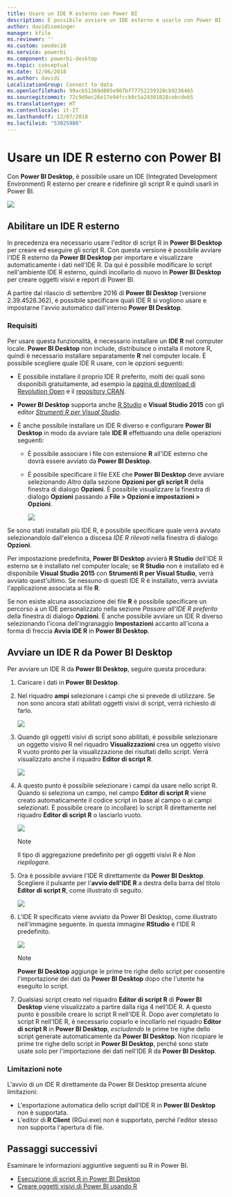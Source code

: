 ```yaml
---
title: Usare un IDE R esterno con Power BI
description: È possibile avviare un IDE esterno e usarlo con Power BI
author: davidiseminger
manager: kfile
ms.reviewer: ''
ms.custom: seodec18
ms.service: powerbi
ms.component: powerbi-desktop
ms.topic: conceptual
ms.date: 12/06/2018
ms.author: davidi
LocalizationGroup: Connect to data
ms.openlocfilehash: 99acb51369d805e907bf77752239320cb9236465
ms.sourcegitcommit: 72c9d9ec26e17e94fccb9c5a24301028cebcdeb5
ms.translationtype: HT
ms.contentlocale: it-IT
ms.lasthandoff: 12/07/2018
ms.locfileid: "53025986"
---
```

# <a name="use-an-external-r-ide-with-power-bi"></a>Usare un IDE R esterno con Power BI
Con **Power BI Desktop**, è possibile usare un IDE (Integrated Development Environment) R esterno per creare e ridefinire gli script R e quindi usarli in Power BI.

![](media/desktop-r-ide/r-ide_1a.png)

## <a name="enable-an-external-r-ide"></a>Abilitare un IDE R esterno
In precedenza era necessario usare l'editor di script R in **Power BI Desktop** per creare ed eseguire gli script R. Con questa versione è possibile avviare l'IDE R esterno da **Power BI Desktop** per importare e visualizzare automaticamente i dati nell'IDE R. Da qui è possibile modificare lo script nell'ambiente IDE R esterno, quindi incollarlo di nuovo in **Power BI Desktop** per creare oggetti visivi e report di Power BI.

A partire dal rilascio di settembre 2016 di **Power BI Desktop** (versione 2.39.4526.362), è possibile specificare quali IDE R si vogliono usare e impostarne l'avvio automatico dall'interno **Power BI Desktop**.

### <a name="requirements"></a>Requisiti
Per usare questa funzionalità, è necessario installare un **IDE R** nel computer locale. **Power BI Desktop** non include, distribuisce o installa il motore R, quindi è necessario installare separatamente **R** nel computer locale. È possibile scegliere quale IDE R usare, con le opzioni seguenti:

* È possibile installare il proprio IDE R preferito, molti dei quali sono disponibili gratuitamente, ad esempio la [pagina di download di Revolution Open](https://mran.revolutionanalytics.com/download/) e il [repository CRAN](https://cran.r-project.org/bin/windows/base/).
* **Power BI Desktop** supporta anche [R Studio](https://www.rstudio.com/) e **Visual Studio 2015** con gli editor [*Strumenti R per Visual Studio*](https://beta.visualstudio.com/vs/rtvs/).
* È anche possibile installare un IDE R diverso e configurare **Power BI Desktop** in modo da avviare tale **IDE R** effettuando una delle operazioni seguenti:
  
  * È possibile associare i file con estensione **R** all'IDE esterno che dovrà essere avviato da **Power BI Desktop**.
  * È possibile specificare il file EXE che **Power BI Desktop** deve avviare selezionando *Altro* dalla sezione **Opzioni per gli script R** della finestra di dialogo **Opzioni**. È possibile visualizzare la finestra di dialogo **Opzioni** passando a **File > Opzioni e impostazioni > Opzioni**.
    
    ![](media/desktop-r-ide/r-ide_1b.png)

Se sono stati installati più IDE R, è possibile specificare quale verrà avviato selezionandolo dall'elenco a discesa *IDE R rilevati* nella finestra di dialogo **Opzioni**.

Per impostazione predefinita, **Power BI Desktop** avvierà **R Studio** dell'IDE R esterno se è installato nel computer locale; se **R Studio** non è installato ed è disponibile **Visual Studio 2015** con **Strumenti R per Visual Studio**, verrà avviato quest'ultimo. Se nessuno di questi IDE R è installato, verrà avviata l'applicazione associata ai file **R**.

Se non esiste alcuna associazione dei file **R** è possibile specificare un percorso a un IDE personalizzato nella sezione *Passare all'IDE R preferito* della finestra di dialogo **Opzioni**. È anche possibile avviare un IDE R diverso selezionando l'icona dell'ingranaggio **Impostazioni** accanto all'icona a forma di freccia **Avvia IDE R** in **Power BI Desktop**.

## <a name="launch-an-r-ide-from-power-bi-desktop"></a>Avviare un IDE R da Power BI Desktop
Per avviare un IDE R da **Power BI Desktop**, seguire questa procedura:

1. Caricare i dati in **Power BI Desktop**.
2. Nel riquadro **ampi** selezionare i campi che si prevede di utilizzare. Se non sono ancora stati abilitati oggetti visivi di script, verrà richiesto di farlo.
   
   ![](media/desktop-r-ide/r-ide_3.png)
3. Quando gli oggetti visivi di script sono abilitati, è possibile selezionare un oggetto visivo R nel riquadro **Visualizzazioni** crea un oggetto visivo R vuoto pronto per la visualizzazione dei risultati dello script. Verrà visualizzato anche il riquadro **Editor di script R**.
   
   ![](media/desktop-r-ide/r-ide_4.png)
4. A questo punto è possibile selezionare i campi da usare nello script R. Quando si seleziona un campo, nel campo **Editor di script R** viene creato automaticamente il codice script in base al campo o ai campi selezionati. È possibile creare (o incollare) lo script R direttamente nel riquadro **Editor di script R** o lasciarlo vuoto.
   
   ![](media/desktop-r-ide/r-ide_5.png)
   
   > [!NOTE]
   > Il tipo di aggregazione predefinito per gli oggetti visivi R è *Non riepilogare*.
   > 
   > 
5. Ora è possibile avviare l'IDE R direttamente da **Power BI Desktop**. Scegliere il pulsante per l'**avvio dell'IDE R** a destra della barra del titolo **Editor di script R**, come illustrato di seguito.
   
   ![](media/desktop-r-ide/r-ide_6.png)
6. L'IDE R specificato viene avviato da Power BI Desktop, come illustrato nell'immagine seguente. In questa immagine **RStudio** è l'IDE R predefinito.
   
   ![](media/desktop-r-ide/r-ide_7.png)
   
   > [!NOTE]
   > **Power BI Desktop** aggiunge le prime tre righe dello script per consentire l'importazione dei dati da **Power BI Desktop** dopo che l'utente ha eseguito lo script.
   > 
   > 
7. Qualsiasi script creato nel riquadro **Editor di script R** di **Power BI Desktop** viene visualizzato a partire dalla riga 4 nell'IDE R. A questo punto è possibile creare lo script R nell'IDE R. Dopo aver completato lo script R nell'IDE R, è necessario copiarlo e incollarlo nel riquadro **Editor di script R** in **Power BI Desktop**, *escludendo* le prime tre righe dello script generate automaticamente da **Power BI Desktop**. Non ricopiare le prime tre righe dello script in **Power BI Desktop**, perché sono state usate solo per l'importazione dei dati nell'IDE R da **Power BI Desktop**.

### <a name="known-limitations"></a>Limitazioni note
L'avvio di un IDE R direttamente da Power BI Desktop presenta alcune limitazioni:

* L'esportazione automatica dello script dall'IDE R in **Power BI Desktop** non è supportata.
* L'editor di **R Client** (RGui.exe) non è supportato, perché l'editor stesso non supporta l'apertura di file.

## <a name="next-steps"></a>Passaggi successivi
Esaminare le informazioni aggiuntive seguenti su R in Power BI.

* [Esecuzione di script R in Power BI Desktop](desktop-r-scripts.md)
* [Creare oggetti visivi di Power BI usando R](desktop-r-visuals.md)

